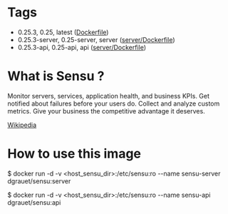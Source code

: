 # Tags
- 0.25.3, 0.25, latest ([Dockerfile](https://github.com/dgrauet/sensu/blob/master/Dockerfile))
- 0.25.3-server, 0.25-server, server ([server/Dockerfile](https://github.com/dgrauet/sensu/blob/master/server/Dockerfile))
- 0.25.3-api, 0.25-api, api ([server/Dockerfile](https://github.com/dgrauet/sensu/blob/master/api/Dockerfile))

# What is Sensu ?

Monitor servers, services, application health, and business KPIs. Get notified about failures before your users do. Collect and analyze custom metrics. Give your business the competitive advantage it deserves.

[Wikipedia](https://en.wikipedia.org/wiki/Sensu_%28computing%29)

# How to use this image

$ docker run -d  -v &lt;host&#95;sensu&#95;dir&gt;:/etc/sensu:ro --name sensu-server dgrauet/sensu:server

$ docker run -d  -v &lt;host&#95;sensu&#95;dir&gt;:/etc/sensu:ro --name sensu-api dgrauet/sensu:api
